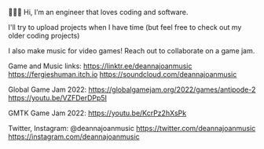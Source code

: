 👩🏻‍💻 Hi, I’m an engineer that loves coding and software.

I'll try to upload projects when I have time (but feel free to check out my older coding projects)


I also make music for video games! Reach out to collaborate on a game jam.

Game and Music links:
https://linktr.ee/deannajoanmusic
https://fergieshuman.itch.io
https://soundcloud.com/deannajoanmusic

Global Game Jam 2022:
https://globalgamejam.org/2022/games/antipode-2
https://youtu.be/VZFDerDPp5I

GMTK Game Jam 2022:
https://youtu.be/KcrPz2hXsPk

Twitter, Instagram: @deannajoanmusic
https://twitter.com/deannajoanmusic
https://instagram.com/deannajoanmusic




<!---
multitalented/multitalented is a ✨ special ✨ repository because its `README.md` (this file) appears on your GitHub profile.
You can click the Preview link to take a look at your changes.
--->
